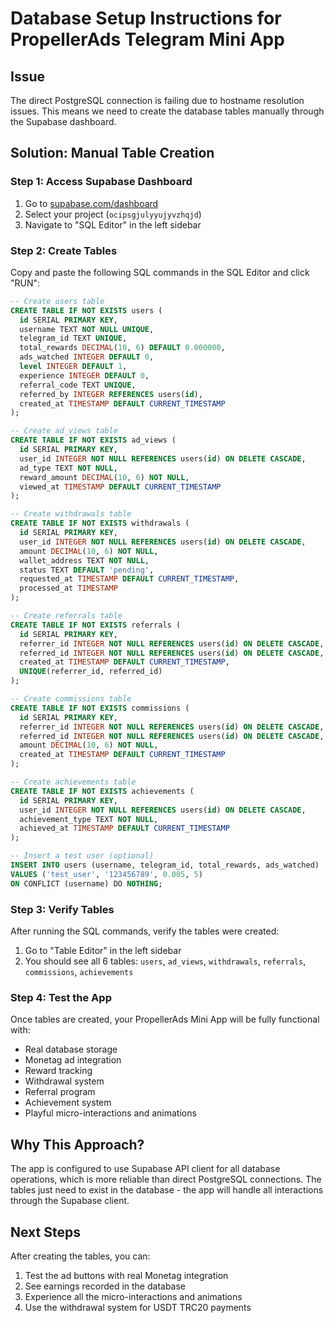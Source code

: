 # Database Setup Instructions for PropellerAds Telegram Mini App

## Issue
The direct PostgreSQL connection is failing due to hostname resolution issues. This means we need to create the database tables manually through the Supabase dashboard.

## Solution: Manual Table Creation

### Step 1: Access Supabase Dashboard
1. Go to [supabase.com/dashboard](https://supabase.com/dashboard)
2. Select your project (`ocipsgjulyyujyvzhqjd`)
3. Navigate to "SQL Editor" in the left sidebar

### Step 2: Create Tables
Copy and paste the following SQL commands in the SQL Editor and click "RUN":

```sql
-- Create users table
CREATE TABLE IF NOT EXISTS users (
  id SERIAL PRIMARY KEY,
  username TEXT NOT NULL UNIQUE,
  telegram_id TEXT UNIQUE,
  total_rewards DECIMAL(10, 6) DEFAULT 0.000000,
  ads_watched INTEGER DEFAULT 0,
  level INTEGER DEFAULT 1,
  experience INTEGER DEFAULT 0,
  referral_code TEXT UNIQUE,
  referred_by INTEGER REFERENCES users(id),
  created_at TIMESTAMP DEFAULT CURRENT_TIMESTAMP
);

-- Create ad_views table
CREATE TABLE IF NOT EXISTS ad_views (
  id SERIAL PRIMARY KEY,
  user_id INTEGER NOT NULL REFERENCES users(id) ON DELETE CASCADE,
  ad_type TEXT NOT NULL,
  reward_amount DECIMAL(10, 6) NOT NULL,
  viewed_at TIMESTAMP DEFAULT CURRENT_TIMESTAMP
);

-- Create withdrawals table
CREATE TABLE IF NOT EXISTS withdrawals (
  id SERIAL PRIMARY KEY,
  user_id INTEGER NOT NULL REFERENCES users(id) ON DELETE CASCADE,
  amount DECIMAL(10, 6) NOT NULL,
  wallet_address TEXT NOT NULL,
  status TEXT DEFAULT 'pending',
  requested_at TIMESTAMP DEFAULT CURRENT_TIMESTAMP,
  processed_at TIMESTAMP
);

-- Create referrals table
CREATE TABLE IF NOT EXISTS referrals (
  id SERIAL PRIMARY KEY,
  referrer_id INTEGER NOT NULL REFERENCES users(id) ON DELETE CASCADE,
  referred_id INTEGER NOT NULL REFERENCES users(id) ON DELETE CASCADE,
  created_at TIMESTAMP DEFAULT CURRENT_TIMESTAMP,
  UNIQUE(referrer_id, referred_id)
);

-- Create commissions table
CREATE TABLE IF NOT EXISTS commissions (
  id SERIAL PRIMARY KEY,
  referrer_id INTEGER NOT NULL REFERENCES users(id) ON DELETE CASCADE,
  referred_id INTEGER NOT NULL REFERENCES users(id) ON DELETE CASCADE,
  amount DECIMAL(10, 6) NOT NULL,
  created_at TIMESTAMP DEFAULT CURRENT_TIMESTAMP
);

-- Create achievements table
CREATE TABLE IF NOT EXISTS achievements (
  id SERIAL PRIMARY KEY,
  user_id INTEGER NOT NULL REFERENCES users(id) ON DELETE CASCADE,
  achievement_type TEXT NOT NULL,
  achieved_at TIMESTAMP DEFAULT CURRENT_TIMESTAMP
);

-- Insert a test user (optional)
INSERT INTO users (username, telegram_id, total_rewards, ads_watched) 
VALUES ('test_user', '123456789', 0.005, 5) 
ON CONFLICT (username) DO NOTHING;
```

### Step 3: Verify Tables
After running the SQL commands, verify the tables were created:
1. Go to "Table Editor" in the left sidebar
2. You should see all 6 tables: `users`, `ad_views`, `withdrawals`, `referrals`, `commissions`, `achievements`

### Step 4: Test the App
Once tables are created, your PropellerAds Mini App will be fully functional with:
- Real database storage
- Monetag ad integration
- Reward tracking
- Withdrawal system
- Referral program
- Achievement system
- Playful micro-interactions and animations

## Why This Approach?
The app is configured to use Supabase API client for all database operations, which is more reliable than direct PostgreSQL connections. The tables just need to exist in the database - the app will handle all interactions through the Supabase client.

## Next Steps
After creating the tables, you can:
1. Test the ad buttons with real Monetag integration
2. See earnings recorded in the database
3. Experience all the micro-interactions and animations
4. Use the withdrawal system for USDT TRC20 payments